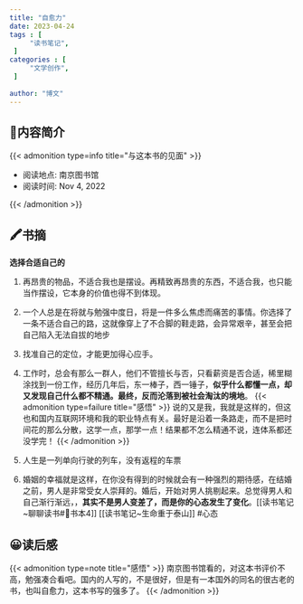 ```yaml
---
title: "自愈力"
date: 2023-04-24
tags : [                                    
     "读书笔记",
 ]
categories : [                              
     "文学创作",
 ]
 
author: "博文" 
---
```


## 📜**内容简介**

{{< admonition type=info title="与这本书的见面"  >}}

- 阅读地点:  南京图书馆
- 阅读时间:  Nov 4, 2022

{{< /admonition >}}

## 🖍️书摘
**选择合适自己的**

1.  再昂贵的物品，不适合我也是摆设。再精致再昂贵的东西，不适合我，也只能当作摆设，它本身的价值也得不到体现。

2.  一个人总是在将就与勉强中度日，将是一件多么焦虑而痛苦的事情。你选择了一条不适合自己的路，这就像穿上了不合脚的鞋走路，会异常艰辛，甚至会把自己陷入无法自拔的地步

3.  找准自己的定位，才能更加得心应手。

4.  工作时，总会有那么一群人，他们不管擅长与否，只看薪资是否合适，稀里糊涂找到一份工作，经历几年后，东一棒子，西一锤子，**似乎什么都懂一点，却又发现自己什么都不精通。最终，反而沦落到被社会淘汰的境地**。
{{< admonition type=failure  title="感悟"  >}}
说的又是我，我就是这样的，但这也和国内互联网环境和我的职业特点有关。最好是沿着一条路走，而不是把时间花的那么分散，这学一点，那学一点！结果都不怎么精通不说，连体系都还没学完！
{{< /admonition >}}

5.  人生是一列单向行驶的列车，没有返程的车票

6.  婚姻的幸福就是这样，在你没有得到的时候就会有一种强烈的期待感，在结婚之前，男人是非常受女人崇拜的。婚后，开始对男人挑剔起来。总觉得男人和自己渐行渐远，，**其实不是男人变差了，而是你的心态发生了变化**。[[读书笔记~聊聊读书#📄书本4]]       [[读书笔记~生命重于泰山]]   #心态


## 😀读后感

{{< admonition type=note title="感悟"  >}}
南京图书馆看的，对这本书评价不高，勉强凑合看吧。国内的人写的，不是很好，但是有一本国外的同名的很古老的书，也叫自愈力，这本书写的强多了。
{{< /admonition >}}

